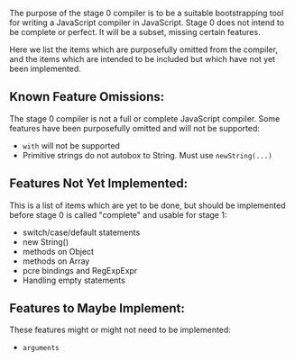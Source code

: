 The purpose of the stage 0 compiler is to be a suitable bootstrapping tool
for writing a JavaScript compiler in JavaScript. Stage 0 does not intend to
be complete or perfect. It will be a subset, missing certain features.

Here we list the items which are purposefully omitted from the compiler, and
the items which are intended to be included but which have not yet been
implemented.

## Known Feature Omissions:

The stage 0 compiler is not a full or complete JavaScript compiler. Some
features have been purposefully omitted and will not be supported:

* `with` will not be supported
* Primitive strings do not autobox to String. Must use `newString(...)`

## Features Not Yet Implemented:

This is a list of items which are yet to be done, but should be implemented
before stage 0 is called "complete" and usable for stage 1:

* switch/case/default statements
* new String()
* methods on Object
* methods on Array
* pcre bindings and RegExpExpr
* Handling empty statements

## Features to Maybe Implement:

These features might or might not need to be implemented:

* `arguments`
